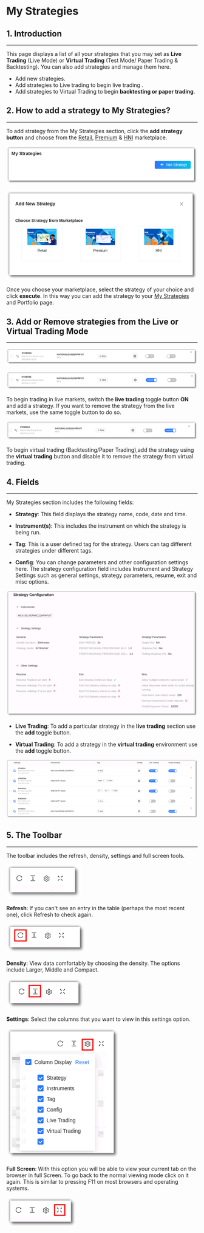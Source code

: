 # My Strategies

## 1. Introduction
---

This page displays a list of all your strategies that you may set as **Live Trading** (Live Mode) or **Virtual Trading** (Test Mode/ Paper Trading & Backtesting). You can also add strategies and manage them here.

* Add new strategies. 
* Add strategies to Live trading to begin live trading .
* Add strategies to Virtual Trading to begin **backtesting or paper trading**.

## 2. How to add a strategy to My Strategies?
---

To add strategy from the My Strategies section, click the **add strategy button** and choose from the [Retail](https://app.algobulls.com/marketplace/category/retail), [Premium](https://app.algobulls.com/marketplace/category/premium) & [HNI](https://app.algobulls.com/marketplace/category/hni) marketplace.

![Custom Strategies](imgs/ms1.png)

![Custom Strategies](imgs/ms2.png)

Once you choose your marketplace, select the strategy of your choice and click **execute**. In this way you can add the strategy to your [My Strategies](https://app.algobulls.com/manage-strategies) and Portfolio page. 

## 3. Add or Remove strategies from the Live or Virtual Trading Mode
---

![Custom Strategies](imgs/ms6.png)

![Custom Strategies](imgs/ms4.png)

To begin trading in live markets, switch the **live trading** toggle button **ON** and add a strategy. If you want to remove the strategy from the live markets, use the same toggle button to do so.

![Custom Strategies](imgs/ms5.png)

To begin virtual trading (Backtesting/Paper Trading),add the strategy using the **virtual trading** button and disable it to remove the strategy from virtual trading.

## 4. Fields
---

My Strategies section includes the following fields: 

* **Strategy**: This field displays the strategy name, code, date and time.

* **Instrument(s)**: This includes the instrument on which the strategy is being run. 

* **Tag**: This is a user defined tag for the strategy. Users can tag different strategies under different tags.

* **Config**: You can change parameters and other configuration settings here. 
The strategy configuration field includes Instrument and Strategy Settings such as general settings, strategy parameters, resume, exit and misc options. 

![Portfolio](imgs/portfolio5.png)

* **Live Trading**: To add a particular strategy in the **live trading** section use the **add** toggle button. 

* **Virtual Trading**: To add a strategy in the **virtual trading** environment use the **add** toggle button.

[ ![Custom Strategies](imgs/ms3.png "Click to Enlarge or Ctrl+Click to open in a new Tab") ](imgs/ms3.png)


## 5. The Toolbar
---
The toolbar includes the refresh, density, settings and full screen tools. 

![Filters](imgs/toolbar1.png)

**Refresh**: If you can't see an entry in the table (perhaps the most recent one), click Refresh to check again.

![Filters](imgs/toolbar3.png)

**Density**: View data comfortably by choosing the density. The options include Larger, Middle and Compact. 

![Filters](imgs/toolbar4.png)

**Settings**: Select the columns that you want to view in this settings option.

![Filters](imgs/toolbar5_ms.png)

**Full Screen**: With this option you will be able to view your current tab on the browser in full Screen. To go back to the normal viewing mode click on it again. This is similar to pressing F11 on most browsers and operating systems.

![Filters](imgs/toolbar6.png)




